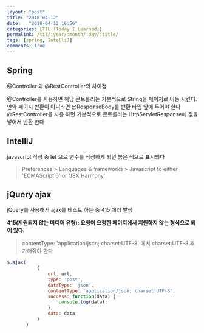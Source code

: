 ```yaml
---
layout: "post"
title: "2018-04-12"
date:   "2018-04-12 16:56"
categories: [TIL (Today I Learned)]
permalink: /til/:year/:month/:day/:title/
tags: [spring, IntelliJ]
comments: true
---
```

## Spring
@Controller 와 @RestController의 차이점

@Controller를 사용하면 해당 콘트롤러는 기본적으로 String을 페이지로 이동 시킨다.
만약 페이지 반환이 아니라면 @ResponseBody를 반환 타입 앞에 두어야 한다  
@RestController를 사용 하면 기본적으로 콘트롤러는 HttpServletResponse에 값을 넣어서 반환 한다

## IntelliJ
javascript 작성 중 let 으로 변수를 작성하게 되면 붉은 색으로 표시되다   
>  Preferences > Languages & frameworks > Javascript to either 'ECMAScript 6' or 'JSX Harmony'

## jQuery ajax
jQuery를 사용해서 ajax를 테스트 하는 중 415 에러 발생   

**415(지원되지 않는 미디어 유형): 요청이 요청한 페이지에서 지원하지 않는 형식으로 되어 있다.**

> contentType: 'application/json; charset:UTF-8' 에서 charset:UTF-8 추가해줘야 한다

```javascript
$.ajax(
           {
               url: url,
               type: 'post',
               dataType: 'json',
               contentType: 'application/json; charset:UTF-8',
               success: function(data) {
                   console.log(data);
               },
               data: data
           }
       )
```
